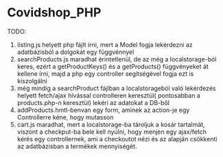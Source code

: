 # Covidshop_PHP
TODO:
1. listing.js helyett php fájlt írni, mert a Model fogja lekérdezni az adatbázisból a dolgokat egy függvénnyel
2. searchProducts.js maradhat érintetlenül, de az még a localstorage-ból keres, ezért a getProductKeys() és a getProducts() függvényeket át kellene írni, majd a php egy controller segítségével fogja ezt is kiszolgálni
3. még mindig a searchProduct fájlban a localstorageból való lekérdezés helyett fetch/ajax hívással controlleren keresztül( pontosabban a products.php-n keresztül) lekéri az adatokat a DB-ből
4. addProducts.hmtl-benvan egy form, aminek az action-je egy Controllerre kéne, hogy mutasson
5. cart.js maradhat, mert a localstorage-ba tároljuk a kosár tartalmát, viszont a checkput-ba bele kell nyúlni, hogy menjen egy ajax/fetch kérés egy controllernek, ami a checkoutot nézi és az alapján csökkenti az adatbázisban a termékek mennyiségét.
